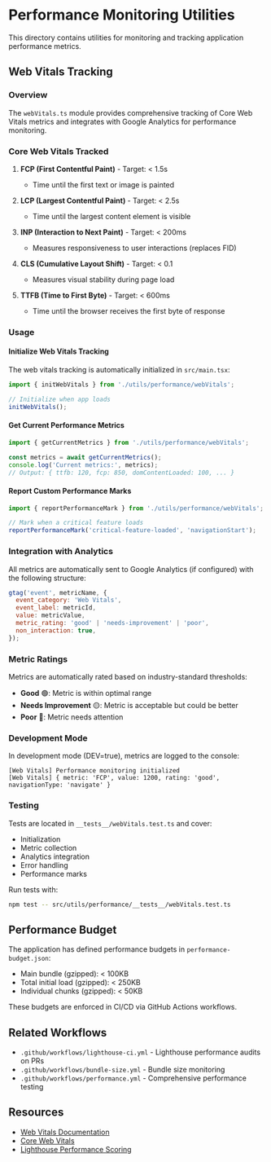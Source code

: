 # Performance Monitoring Utilities

This directory contains utilities for monitoring and tracking application performance metrics.

## Web Vitals Tracking

### Overview
The `webVitals.ts` module provides comprehensive tracking of Core Web Vitals metrics and integrates with Google Analytics for performance monitoring.

### Core Web Vitals Tracked

1. **FCP (First Contentful Paint)** - Target: < 1.5s
   - Time until the first text or image is painted
   
2. **LCP (Largest Contentful Paint)** - Target: < 2.5s
   - Time until the largest content element is visible
   
3. **INP (Interaction to Next Paint)** - Target: < 200ms
   - Measures responsiveness to user interactions (replaces FID)
   
4. **CLS (Cumulative Layout Shift)** - Target: < 0.1
   - Measures visual stability during page load
   
5. **TTFB (Time to First Byte)** - Target: < 600ms
   - Time until the browser receives the first byte of response

### Usage

#### Initialize Web Vitals Tracking

The web vitals tracking is automatically initialized in `src/main.tsx`:

```typescript
import { initWebVitals } from './utils/performance/webVitals';

// Initialize when app loads
initWebVitals();
```

#### Get Current Performance Metrics

```typescript
import { getCurrentMetrics } from './utils/performance/webVitals';

const metrics = await getCurrentMetrics();
console.log('Current metrics:', metrics);
// Output: { ttfb: 120, fcp: 850, domContentLoaded: 100, ... }
```

#### Report Custom Performance Marks

```typescript
import { reportPerformanceMark } from './utils/performance/webVitals';

// Mark when a critical feature loads
reportPerformanceMark('critical-feature-loaded', 'navigationStart');
```

### Integration with Analytics

All metrics are automatically sent to Google Analytics (if configured) with the following structure:

```javascript
gtag('event', metricName, {
  event_category: 'Web Vitals',
  event_label: metricId,
  value: metricValue,
  metric_rating: 'good' | 'needs-improvement' | 'poor',
  non_interaction: true,
});
```

### Metric Ratings

Metrics are automatically rated based on industry-standard thresholds:

- **Good** 🟢: Metric is within optimal range
- **Needs Improvement** 🟡: Metric is acceptable but could be better
- **Poor** 🔴: Metric needs attention

### Development Mode

In development mode (DEV=true), metrics are logged to the console:

```
[Web Vitals] Performance monitoring initialized
[Web Vitals] { metric: 'FCP', value: 1200, rating: 'good', navigationType: 'navigate' }
```

### Testing

Tests are located in `__tests__/webVitals.test.ts` and cover:
- Initialization
- Metric collection
- Analytics integration
- Error handling
- Performance marks

Run tests with:
```bash
npm test -- src/utils/performance/__tests__/webVitals.test.ts
```

## Performance Budget

The application has defined performance budgets in `performance-budget.json`:

- Main bundle (gzipped): < 100KB
- Total initial load (gzipped): < 250KB
- Individual chunks (gzipped): < 50KB

These budgets are enforced in CI/CD via GitHub Actions workflows.

## Related Workflows

- `.github/workflows/lighthouse-ci.yml` - Lighthouse performance audits on PRs
- `.github/workflows/bundle-size.yml` - Bundle size monitoring
- `.github/workflows/performance.yml` - Comprehensive performance testing

## Resources

- [Web Vitals Documentation](https://web.dev/vitals/)
- [Core Web Vitals](https://web.dev/articles/vitals)
- [Lighthouse Performance Scoring](https://developer.chrome.com/docs/lighthouse/performance/performance-scoring/)
